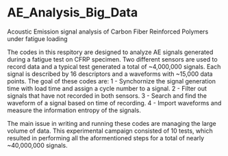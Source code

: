 # AE_Analysis_Big_Data
Acoustic Emission signal analysis of Carbon Fiber Reinforced Polymers under fatigue loading

The codes in this respitory are designed to analyze AE signals generated during a fatigue test on CFRP specimen. Two different sensors are used to record data and a typical test generated a total of ~4,000,000 signals. Each signal is described by 16 descriptors and a waveforms with ~15,000 data points. The goal of these codes are:
1 - Synchornize the signal generation time with load time and assign a cycle number to a signal.
2 - Filter out signals that have not recorded in both sensors.
3 - Search and find the waveform of a signal based on time of recording.
4 - Import waveforms and measure the information entropy of the signals.

The main issue in writing and running these codes are managing the large volume of data. This experimental campaign consisted of 10 tests, which resulted in performing all the aformentioned steps for a total of nearly ~40,000,000 signals. 
